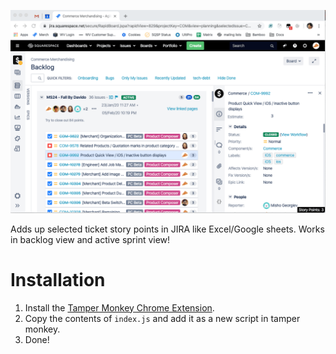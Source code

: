 ![demo.gif](demo.gif)

Adds up selected ticket story points in JIRA like Excel/Google sheets. Works in backlog view and active sprint view!

# Installation

1. Install the [Tamper Monkey Chrome Extension](https://chrome.google.com/webstore/detail/tampermonkey/dhdgffkkebhmkfjojejmpbldmpobfkfo?hl=en).
2. Copy the contents of `index.js` and add it as a new script in tamper monkey.
3. Done!
